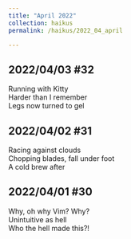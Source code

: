 ```yaml
---
title: "April 2022"
collection: haikus
permalink: /haikus/2022_04_april

---
```

## 2022/04/03 #32
Running with Kitty \
Harder than I remember \
Legs now turned to gel

## 2022/04/02 #31
Racing against clouds \
Chopping blades, fall under foot \
A cold brew after

## 2022/04/01 #30
Why, oh why Vim? Why? \
Unintuitive as hell \
Who the hell made this?!

<!-- Tana on eesti
vabariigiaastapaev
joogid koigile -->



<!-- Heading 1
======

Heading 2  
======

Heading 3
====== -->
